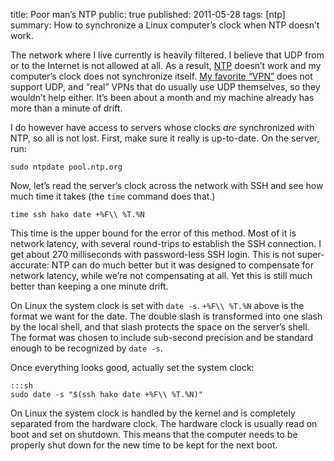 title: Poor man’s NTP
public: true
published: 2011-05-28
tags: [ntp]
summary: How to synchronize a Linux computer’s clock when NTP doesn’t work.

The network where I live currently is heavily filtered. I believe that UDP
from or to the Internet is not allowed at all. As a result,
[NTP](http://en.wikipedia.org/wiki/Network_Time_Protocol) doesn’t work and
my computer’s clock does not synchronize itself. 
[My favorite “VPN”](http://github.com/apenwarr/sshuttle) does not support UDP,
and “real” VPNs that do usually use UDP themselves, so they wouldn’t help either.
It’s been about a month and my machine already has more than a minute of drift.

I do however have access to servers whose clocks *are* synchronized with NTP,
so all is not lost. First, make sure it really is up-to-date. On the server,
run:

    sudo ntpdate pool.ntp.org

Now, let’s read the server’s clock across the network with SSH and see how
much time it takes (the ``time`` command does that.)

    time ssh hako date +%F\\ %T.%N

This time is the upper bound for the error of this method. Most of it is
network latency, with several round-trips to establish the SSH connection.
I get about 270 milliseconds with password-less SSH login. This is not
super-accurate: NTP can do much better but it was designed to compensate for
network latency, while we’re not compensating at all. Yet this is still much
better than keeping a one minute drift.

On Linux the system clock is set with ``date -s``. ``+%F\\ %T.%N`` above is
the format we want for the date. The double slash is transformed into one slash
by the local shell, and that slash protects the space on the server’s shell.
The format was chosen to include sub-second precision and be standard enough
to be recognized by ``date -s``.

Once everything looks good, actually set the system clock:

    :::sh
    sudo date -s "$(ssh hako date +%F\\ %T.%N)"

On Linux the system clock is handled by the kernel and is completely separated
from the hardware clock. The hardware clock is usually read on boot and set
on shutdown. This means that the computer needs to be properly shut down for
the new time to be kept for the next boot.
